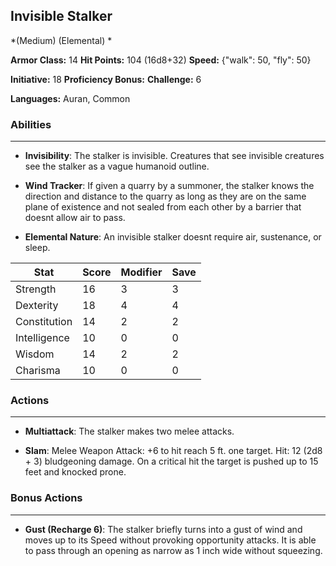 ## Invisible Stalker
*(Medium) (Elemental) *

**Armor Class:** 14
**Hit Points:** 104 (16d8+32)
**Speed:** {"walk": 50, "fly": 50}

**Initiative:** 18
**Proficiency Bonus:**
**Challenge:** 6

**Languages:** Auran, Common

### Abilities
 --- 
- **Invisibility**: The stalker is invisible. Creatures that see invisible creatures see the stalker as a vague humanoid outline.

- **Wind Tracker**: If given a quarry by a summoner, the stalker knows the direction and distance to the quarry as long as they are on the same plane of existence and not sealed from each other by a barrier that doesnt allow air to pass.

- **Elemental Nature**: An invisible stalker doesnt require air, sustenance, or sleep.



| Stat | Score | Modifier | Save |
| ---- | ---- | ---- | ---- |
| Strength | 16 | 3 | 3 |
| Dexterity | 18 | 4 | 4 |
| Constitution | 14 | 2 | 2 |
| Intelligence | 10 | 0 | 0 |
| Wisdom | 14 | 2 | 2 |
| Charisma | 10 | 0 | 0 |

### Actions
 --- 
- **Multiattack**: The stalker makes two melee attacks.

- **Slam**: Melee Weapon Attack: +6 to hit  reach 5 ft.  one target. Hit: 12 (2d8 + 3) bludgeoning damage. On a critical hit  the target is pushed up to 15 feet and knocked prone.

### Bonus Actions
 --- 
- **Gust (Recharge 6)**: The stalker briefly turns into a gust of wind and moves up to its Speed without provoking opportunity attacks. It is able to pass through an opening as narrow as 1 inch wide without squeezing.

